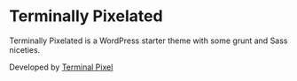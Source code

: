 # Terminally Pixelated

Terminally Pixelated is a WordPress starter theme with some grunt and Sass niceties.

Developed by [Terminal Pixel](http://www.terminalpixel.co.uk/)